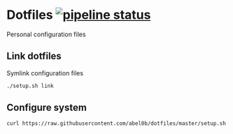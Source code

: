 
# Dotfiles [![pipeline status](https://gitlab.com/abeliam/dotfiles/badges/master/pipeline.svg)](https://gitlab.com/abeliam/dotfiles/commits/master)
Personal configuration files

## Link dotfiles
Symlink configuration files
```bash
./setup.sh link
```

## Configure system
```bash
curl https://raw.githubusercontent.com/abel0b/dotfiles/master/setup.sh | bash -
```
